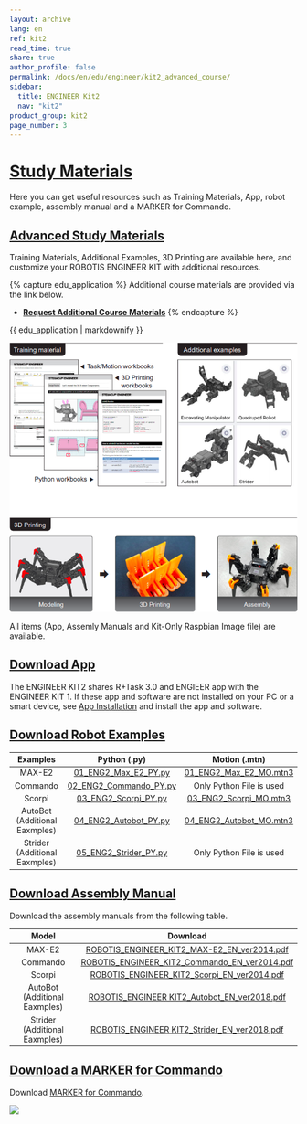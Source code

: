```yaml
---
layout: archive
lang: en
ref: kit2
read_time: true
share: true
author_profile: false
permalink: /docs/en/edu/engineer/kit2_advanced_course/
sidebar:
  title: ENGINEER Kit2
  nav: "kit2"
product_group: kit2
page_number: 3
---
```


<div style="counter-reset: h1 2"></div>

# [Study Materials](#study-materials)

Here you can get useful resources such as Training Materials, App, robot example, assembly manual and a MARKER for Commando. 

## [Advanced Study Materials](#advanced-study-materials)

Training Materials, Additional Examples, 3D Printing are available here, and customize your ROBOTIS ENGINEER KIT with additional resources.

{% capture edu_application %}
Additional course materials are provided via the link below.

- [**Request Additional Course Materials**](http://en.robotis.com/edu/engkit2.php)
{% endcapture %}
<div class="notice--info">{{ edu_application | markdownify }}</div>

![](/assets/images/edu/engineer/kit2/engineer_edu_metarials_kit2.png)

All items (App, Assemly Manuals and Kit-Only Raspbian Image file) are available. 

## [Download App](#download-app)
The ENGINEER KIT2 shares R+Task 3.0 and ENGIEER app with the ENGINEER KIT 1. If these app and software are not installed on your PC or a smart device, see [App Installation](/docs/en/edu/engineer/kit1/#app-installation) and install the app and software.

## [Download Robot Examples](#download-robot-examples)

|            Examples            |                                  Python (.py)                                  |                                  Motion (.mtn)                                  |
|:------------------------------:|:------------------------------------------------------------------------------:|:-------------------------------------------------------------------------------:|
|             MAX-E2             |  [01_ENG2_Max_E2_PY.py](https://www.robotis.com/service/download.php?no=1915)  | [01_ENG2_Max_E2_MO.mtn3](https://www.robotis.com/service/download.php?no=1916)  |
|            Commando            | [02_ENG2_Commando_PY.py](https://www.robotis.com/service/download.php?no=1917) |                            Only Python File is used                             |
|             Scorpi             |  [03_ENG2_Scorpi_PY.py](https://www.robotis.com/service/download.php?no=1919)  | [03_ENG2_Scorpi_MO.mtn3](https://www.robotis.com/service/download.php?no=1918)  |
| AutoBot  (Additional Eaxmples) | [04_ENG2_Autobot_PY.py](https://www.robotis.com/service/download.php?no=1920)  | [04_ENG2_Autobot_MO.mtn3](https://www.robotis.com/service/download.php?no=1921) |
| Strider  (Additional Eaxmples) | [05_ENG2_Strider_PY.py](https://www.robotis.com/service/download.php?no=1922)  |                            Only Python File is used                             |

## [Download Assembly Manual](#download-assembly-manual)
Download the assembly manuals from the following table.

|             Model              |                                               Download                                                |
|:------------------------------:|:-----------------------------------------------------------------------------------------------------:|
|             MAX-E2             |  [ROBOTIS_ENGINEER_KIT2_MAX-E2_EN_ver2014.pdf](https://www.robotis.com/service/download.php?no=1929)  |
|            Commando            | [ROBOTIS_ENGINEER_KIT2_Commando_EN_ver2014.pdf](https://www.robotis.com/service/download.php?no=1930) |
|             Scorpi             |  [ROBOTIS_ENGINEER_KIT2_Scorpi_EN_ver2014.pdf](https://www.robotis.com/service/download.php?no=1931)  |
| AutoBot  (Additional Eaxmples) | [ROBOTIS_ENGINEER KIT2_Autobot_EN_ver2018.pdf](https://www.robotis.com/service/download.php?no=1981)  |
| Strider  (Additional Eaxmples) | [ROBOTIS_ENGINEER KIT2_Strider_EN_ver2018.pdf](https://www.robotis.com/service/download.php?no=1982)  |


## [Download a MARKER for Commando](#download-a-marker-for-commando)

Download [MARKER for Commando](https://www.robotis.com/service/download.php?no=1933).

![](/assets/images/edu/engineer/kit2/marker_for_commando.png)
